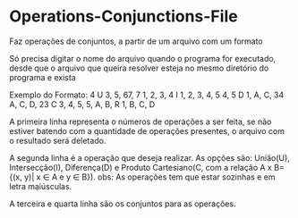 # Operations-Conjunctions-File
Faz operações de conjuntos, a partir de um arquivo com um formato

Só precisa digitar o nome do arquivo quando o programa for executado, desde que o arquivo que queira resolver esteja no mesmo diretório do programa e exista

Exemplo do Formato:
4 
U
3, 5, 67, 7
1, 2, 3, 4
I
1, 2, 3, 4, 5
4, 5
D
1, A, C, 34
A, C, D, 23
C
3, 4, 5, 5, A, B, R
1, B, C, D


A primeira linha representa o números de operações a ser feita, se não estiver batendo com a quantidade de operações presentes, o arquivo com o resultado será deletado.

A segunda linha é a operação que deseja realizar. As opções são: União(U), Intersecção(I), Diferença(D) e Produto Cartesiano(C, com a relação A x B= {(x, y)| x ∈  A e y ∈  B}). obs: As operações tem que estar sozinhas e em letra maiúsculas.

A terceira e quarta linha são os conjuntos para as operações.
